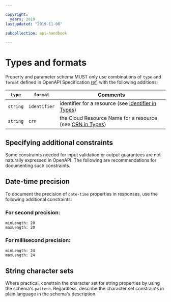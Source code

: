 ```yaml
---

copyright:
  years: 2019
lastupdated: "2019-11-06"

subcollection: api-handbook

---
```


# Types and formats

Property and parameter schema MUST only use combinations of `type` and `format` defined in OpenAPI
Specification
[ref](https://github.com/OAI/OpenAPI-Specification/blob/master/versions/3.0.2.md#data-types), with
the following additions:

`type` | `format` | Comments
------ | -------- | --------
`string` | `identifier` | identifier for a resource (see [Identifier in Types](/docs/api-handbook/design/types#identifier))
`string` | `crn` | the Cloud Resource Name for a resource (see [CRN in Types](/docs/api-handbook/design/types#crn))

## Specifying additional constraints

Some constraints needed for input validation or output guarantees are not naturally expressed in
OpenAPI. The following are recommendations for documenting such constraints.

## Date-time precision

To document the precision of `date-time` properties in responses, use the following additional
constraints:

### For second precision:
```
minLength: 20
maxLength: 20
```

### For millisecond precision:
```
minLength: 24
maxLength: 24
```

## String character sets

Where practical, constrain the character set for string properties by using the schema's `pattern`.
Regardless, describe the character set constraints in plain language in the schema's description.